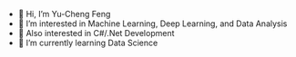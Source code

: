 - 👋 Hi, I’m Yu-Cheng Feng
- 👀 I’m interested in Machine Learning, Deep Learning, and Data Analysis
- 👀 Also interested in C#/.Net Development
- 🌱 I’m currently learning Data Science

<!---
YC-Feng/YC-Feng is a ✨ special ✨ repository because its `README.md` (this file) appears on your GitHub profile.
You can click the Preview link to take a look at your changes.
--->
